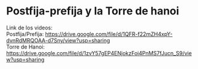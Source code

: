 # Postfija-prefija y la Torre de hanoi

Link de los videos:     
Postfija/Prefija: https://drive.google.com/file/d/1QFR-f22mZH4xpY-dvnRdMRQOAA-d7Sny/view?usp=sharing        
Torre de Hanoi: https://drive.google.com/file/d/1zvY57gEP4ENjokzFoi4PnMS7fJucn_S9/view?usp=sharing

